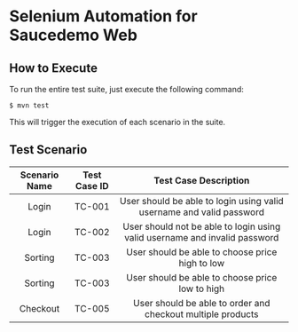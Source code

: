 # Selenium Automation for Saucedemo Web
## How to Execute
To run the entire test suite, just execute the following command:
```
$ mvn test
```
This will trigger the execution of each scenario in the suite.

## Test Scenario

| Scenario Name | Test Case ID| Test Case Description |
| :---: | :---: | :---: |
| Login | TC-001 | User should be able to login using valid username and valid password | 
| Login | TC-002 | User should not be able to login using valid username and invalid password | 
| Sorting | TC-003 | User should be able to choose price high to low | 
| Sorting | TC-003 | User should be able to choose price low to high |
| Checkout | TC-005| User should be able to order and checkout multiple products | 



